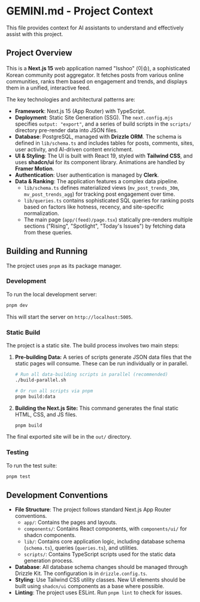 # GEMINI.md - Project Context

This file provides context for AI assistants to understand and effectively assist with this project.

## Project Overview

This is a **Next.js 15** web application named "Isshoo" (이슈), a sophisticated Korean community post aggregator. It fetches posts from various online communities, ranks them based on engagement and trends, and displays them in a unified, interactive feed.

The key technologies and architectural patterns are:

*   **Framework**: Next.js 15 (App Router) with TypeScript.
*   **Deployment**: Static Site Generation (SSG). The `next.config.mjs` specifies `output: "export"`, and a series of build scripts in the `scripts/` directory pre-render data into JSON files.
*   **Database**: PostgreSQL, managed with **Drizzle ORM**. The schema is defined in `lib/schema.ts` and includes tables for posts, comments, sites, user activity, and AI-driven content enrichment.
*   **UI & Styling**: The UI is built with React 19, styled with **Tailwind CSS**, and uses **shadcn/ui** for its component library. Animations are handled by **Framer Motion**.
*   **Authentication**: User authentication is managed by **Clerk**.
*   **Data & Ranking**: The application features a complex data pipeline.
    *   `lib/schema.ts` defines materialized views (`mv_post_trends_30m`, `mv_post_trends_agg`) for tracking post engagement over time.
    *   `lib/queries.ts` contains sophisticated SQL queries for ranking posts based on factors like hotness, recency, and site-specific normalization.
    *   The main page (`app/(feed)/page.tsx`) statically pre-renders multiple sections ("Rising", "Spotlight", "Today's Issues") by fetching data from these queries.

## Building and Running

The project uses `pnpm` as its package manager.

### Development

To run the local development server:

```bash
pnpm dev
```

This will start the server on `http://localhost:5005`.

### Static Build

The project is a static site. The build process involves two main steps:

1.  **Pre-building Data:** A series of scripts generate JSON data files that the static pages will consume. These can be run individually or in parallel.

    ```bash
    # Run all data-building scripts in parallel (recommended)
    ./build-parallel.sh

    # Or run all scripts via pnpm
    pnpm build:data
    ```

2.  **Building the Next.js Site:** This command generates the final static HTML, CSS, and JS files.

    ```bash
    pnpm build
    ```

The final exported site will be in the `out/` directory.

### Testing

To run the test suite:

```bash
pnpm test
```

## Development Conventions

*   **File Structure**: The project follows standard Next.js App Router conventions.
    *   `app/`: Contains the pages and layouts.
    *   `components/`: Contains React components, with `components/ui/` for shadcn components.
    *   `lib/`: Contains core application logic, including database schema (`schema.ts`), queries (`queries.ts`), and utilities.
    *   `scripts/`: Contains TypeScript scripts used for the static data generation process.
*   **Database**: All database schema changes should be managed through Drizzle Kit. The configuration is in `drizzle.config.ts`.
*   **Styling**: Use Tailwind CSS utility classes. New UI elements should be built using `shadcn/ui` components as a base where possible.
*   **Linting**: The project uses ESLint. Run `pnpm lint` to check for issues.

